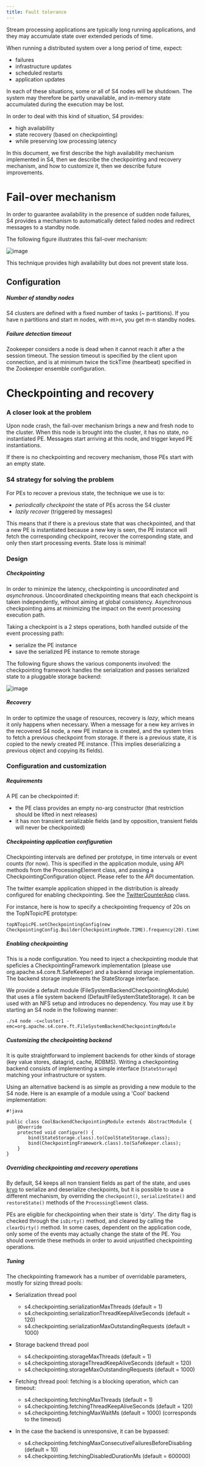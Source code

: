 ```yaml
---
title: Fault tolerance
---
```

Stream processing applications are typically long running applications, and they may accumulate state over extended periods of time.


When running a distributed system over a long period of time, expect:


- failures
- infrastructure updates
- scheduled restarts
- application updates


In each of these situations, some or all of S4 nodes will be shutdown. The system may therefore be partly unavailable, and in-memory state accumulated during the execution may be lost.


In order to deal with this kind of situation, S4 provides:


- high availability
- state recovery (based on checkpointing)
- while preserving low processing latency


In this document, we first describe the high availability mechanism implemented in S4, then we describe the checkpointing and recovery mechanism, and how to customize it, then we describe future improvements.


# Fail-over mechanism

In order to guarantee availability in the presence of sudden node failures, S4 provides a mechanism to automatically detect failed nodes and redirect messages to a standby node.


The following figure illustrates this fail-over mechanism: 

![image](/images/doc/0.6.0/failover.png)


This technique provides high availability but does not prevent state loss.

## Configuration


##### Number of standby nodes

S4 clusters are defined with a fixed number of tasks (\~ partitions). If you have n partitions and start m nodes, with m>n, you get m-n standby nodes.

##### Failure detection timeout

Zookeeper considers a node is dead when it cannot reach it after a the session timeout. The session timeout is specified by the client upon connection, and is at minimum twice the tickTime (heartbeat) specified in the Zookeeper ensemble configuration.


# Checkpointing and recovery

### A closer look at the problem

Upon node crash, the fail-over mechanism brings a new and fresh node to the cluster. When this node is brought into the cluster, it has no state, no instantiated PE. Messages start arriving at this node, and trigger keyed PE instantiations.


If there is no checkpointing and recovery mechanism, those PEs start with an empty state.


### S4 strategy for solving the problem

For PEs to recover a previous state, the technique we use is to:


- *periodically checkpoint* the state of PEs across the S4 cluster
- *lazily recover* (triggered by messages)

This means that if there is a previous state that was checkpointed, and that a new PE is instantiated because a new key is seen, the PE instance will fetch the corresponding checkpoint, recover the corresponding state, and only then start processing events. State loss is minimal!


### Design

##### Checkpointing

In order to minimize the latency, checkpointing is _uncoordinated_ and _asynchronous_.
Uncoordinated checkpointing means that each checkpoint is taken independently, without aiming at global consistency.
Asynchronous checkpointing aims at minimizing the impact on the event processing execution path.


Taking a checkpoint is a 2 steps operations, both handled outside of the event processing path:


- serialize the PE instance
- save the serialized PE instance to remote storage


The following figure shows the various components involved: the checkpointing framework handles the serialization and passes serialized state to a pluggable storage backend:

![image](/images/doc/0.6.0/checkpointing-framework.png)



##### Recovery

In order to optimize the usage of resources, recovery is _lazy_, which means it only happens when necessary.
When a message for a new key arrives in the recovered S4 node, a new PE instance is created, and the system tries to fetch a previous checkpoint from storage. If there is a previous state, it is copied to the newly created PE instance. (This implies deserializing a previous object and copying its fields).


### Configuration and customization

##### Requirements

A PE can be checkpointed if:


- the PE class provides an empty no-arg constructor (that restriction should be lifted in next releases)
- it has non transient serializable fields (and by opposition, transient fields will never be checkpointed)


##### Checkpointing application configuration

Checkpointing intervals are defined per prototype, in time intervals or event counts (for now). This is specified in the application module, using API methods from the ProcessingElement class, and passing a CheckpointingConfiguration object. Please refer to the API documentation.


The twitter example application shipped in the distribution is already configured for enabling checkpointing. See the [TwitterCounterApp](https://git-wip-us.apache.org/repos/asf?p=incubator-s4.git;a=blob;f=test-apps/twitter-counter/src/main/java/org/apache/s4/example/twitter/TwitterCounterApp.java;h=5d7855fa5aee6cbe693fa47c1ebad03da316f42b) class.


For instance, here is how to specify a checkpointing frequency of 20s on the TopNTopicPE prototype:


	topNTopicPE.setCheckpointingConfig(new CheckpointingConfig.Builder(CheckpointingMode.TIME).frequency(20).timeUnit(TimeUnit.SECONDS).build());


##### Enabling checkpointing

This is a node configuration. You need to inject a checkpointing module that speficies a CheckpointingFramework implementation (please use org.apache.s4.core.ft.SafeKeeper) and a backend storage implementation. The backend storage implements the StateStorage interface.


We provide a default module (FileSystemBackendCheckpointingModule) that uses a file system backend (DefaultFileSystemStateStorage). It can be used with an NFS setup and introduces no dependency. You may use it by starting an S4 node in the following manner:


	./s4 node -c=cluster1 -emc=org.apache.s4.core.ft.FileSystemBackendCheckpointingModule


##### Customizing the checkpointing backend

It is quite straightforward to implement backends for other kinds of storage (key value stores, datagrid, cache, RDBMS). Writing a checkpointing backend consists of implementing a simple interface (`StateStorage`) matching your infrastructure or system.

 Using an alternative backend is as simple as providing a new module to the S4 node. Here is an example of a module using a 'Cool' backend implementation:

~~~
#!java

public class CoolBackendCheckpointingModule extends AbstractModule {
	@Override
	protected void configure() {
	    bind(StateStorage.class).to(CoolStateStorage.class);
	    bind(CheckpointingFramework.class).to(SafeKeeper.class);
	}
}
~~~

##### Overriding checkpointing and recovery operations

By default, S4 keeps all non transient fields as part of the state, and uses [kryo](http://code.google.com/p/kryo) to serialize and deserialize checkpoints, but it is possible to use a different mechanism, by overriding the `checkpoint()`, `serializeState()` and `restoreState()` methods of the `ProcessingElement` class.


PEs are eligible for checkpointing when their state is 'dirty'. The dirty flag is checked through the `isDirty()` method, and cleared by calling the `clearDirty()` method. In some cases, dependent on the application code, only some of the events may actually change the state of the PE. You should override these methods in order to avoid unjustified checkpointing operations.


##### Tuning

The checkpointing framework has a number of overridable parameters, mostly for sizing thread pools:


* Serialization thread pool
	* s4.checkpointing.serializationMaxThreads (default = 1)
	* s4.checkpointing.serializationThreadKeepAliveSeconds (default = 120)
	* s4.checkpointing.serializationMaxOutstandingRequests (default = 1000)

* Storage backend thread pool
	* s4.checkpointing.storageMaxThreads (default = 1)
	* s4.checkpointing.storageThreadKeepAliveSeconds (default = 120)
	* s4.checkpointing.storageMaxOutstandingRequests (default = 1000)

* Fetching thread pool: fetching is a blocking operation, which can timeout:
	* s4.checkpointing.fetchingMaxThreads (default = 1)
	* s4.checkpointing.fetchingThreadKeepAliveSeconds (default = 120)
	* s4.checkpointing.fetchingMaxWaitMs (default = 1000) (corresponds to the timeout)

* In the case the backend is unresponsive, it can be bypassed:
	* s4.checkpointing.fetchingMaxConsecutiveFailuresBeforeDisabling (default = 10)
	* s4.checkpointing.fetchingDisabledDurationMs (default = 600000)